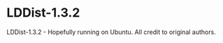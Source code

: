 LDDist-1.3.2
============

LDDist-1.3.2 - Hopefully running on Ubuntu. All credit to original authors.